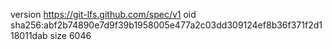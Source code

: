 version https://git-lfs.github.com/spec/v1
oid sha256:abf2b74890e7d9f39b1958005e477a2c03dd309124ef8b36f371f2d118011dab
size 6046

